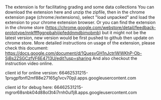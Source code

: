The extension is for facilitating grading and some data collections
 You can download the extension here and unzip the zipfile, then
 in the chrome extension page (chrome:/extensions), select "load unpacked"
 and load the extension to your chrome extension browser.
 Or you can find the extension in the chrome store (https://chrome.google.com/webstore/detail/feedback-prototype/nnkffffggnpbahijipfeddnmdbimobmb)
 but it might not be the latest version, new version would be first pushed to github then update on
 chrome store.
 More detailed instructions on usage of the extension, please check this document:
 https://docs.google.com/document/d/1QuesvGH1nJctrIWWKhP-Ob-SjBs2ZSGCzfVF6E4713U/edit?usp=sharing
And also checkout the instruction video online.


client id  for online version: 66462531215-1prsgpfbnfl2mf88e27165g1vcv70pjl.apps.googleusercontent.com

client id for debug here: 66462531215-mgror68snbk04d88ol3t4i7rnh0ul1j8.apps.googleusercontent.com

